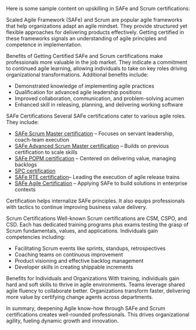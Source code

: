 Here is some sample content on upskilling in SAFe and Scrum certifications:

Scaled Agile Framework (SAFe) and Scrum are popular agile frameworks that help organizations adapt an agile mindset. They provide structured yet flexible approaches for delivering products effectively. Getting certified in these frameworks signals an understanding of agile principles and competence in implementation.  

Benefits of Getting Certified
SAFe and Scrum certifications make professionals more valuable in the job market. They indicate a commitment to continued agile learning, allowing individuals to take on key roles driving organizational transformations. Additional benefits include:

- Demonstrated knowledge of implementing agile practices
- Qualification for advanced agile leadership positions  
- Improved collaboration, communication, and problem-solving acumen
- Enhanced skill in releasing, planning, and delivering working software  

SAFe Certifications 
Several SAFe certifications cater to various agile roles. They include:  

- [SAFe Scrum Master certification](https://www.leanwisdom.com/agile/safe-scrum-master-ssm-certification) – Focuses on servant leadership, coach-team execution  
- [SAFe Advanced Scrum Master certification](https://www.leanwisdom.com/agile/safe-advanced-scrum-master-sasm-certification) – Builds on previous certification to scale skills  
- [SAFe POPM certification](https://www.leanwisdom.com/agile/safe-popm-certification-training) – Centered on delivering value, managing backlogs
- [SPC certification](https://www.leanwisdom.com/agile/safe-program-consultant-spc-certification)
- [SAFe RTE certification](https://www.leanwisdom.com/agile/safe-release-train-engineer-rte-training)– Leading the execution of agile release trains
- [SAFe Agile Certification](https://www.leanwisdom.com/agile/safe-agilist-certification-training) – Applying SAFe to build solutions in enterprise contexts 

Certification helps internalize SAFe principles. It also equips professionals with tactics to continue improving business value delivery.

Scrum Certifications
Well-known Scrum certifications are CSM, CSPO, and CSD. Each has dedicated training programs plus exams testing the grasp of Scrum fundamentals, values, and applications. Individuals gain competencies including:  

- Facilitating Scrum events like sprints, standups, retrospectives
- Coaching teams on continuous improvement  
- Product visioning and effective backlog management
- Developer skills in creating shippable increments  

Benefits for Individuals and Organizations
With training, individuals gain hard and soft skills to thrive in agile environments. Teams leverage shared agile fluency to collaborate better. Organizations transform faster, delivering more value by certifying change agents across departments.  

In summary, deepening Agile know-how through SAFe and Scrum certifications creates well-rounded professionals. This drives organizational agility, fueling dynamic growth and innovation.
